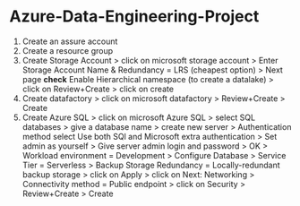 # Azure-Data-Engineering-Project
1) Create an assure account
2) Create a resource group
3) Create Storage Account > click on microsoft storage account > Enter Storage Account Name & Redundancy = LRS (cheapest option) > Next page **check** Enable Hierarchical namespace (to create a datalake) > click on Review+Create > click on create
4) Create datafactory > click on microsoft datafactory > Review+Create > Create
5) Create Azure SQL > click on microsoft Azure SQL > select SQL databases > give a database name > create new server > Authentication method select Use both SQl and Microsoft extra authentication > Set admin as yourself > Give server admin login and password > OK > Workload environment = Development > Configure Database > Service Tier = Serverless > Backup Storage Redundancy = Locally-redundant backup storage > click on Apply > click on Next: Networking > Connectivity method = Public endpoint > click on Security > Review+Create > Create
